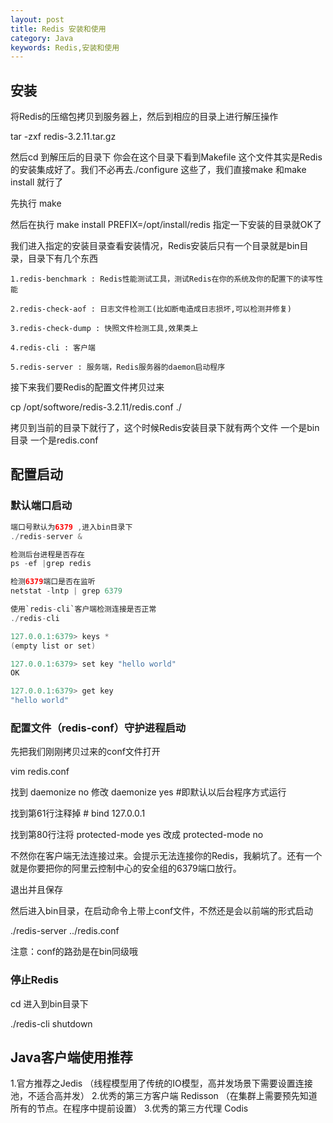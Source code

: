 ```yaml
---
layout: post
title: Redis 安装和使用
category: Java
keywords: Redis,安装和使用
---
```


## 安装

将Redis的压缩包拷贝到服务器上，然后到相应的目录上进行解压操作

tar -zxf redis-3.2.11.tar.gz

然后cd 到解压后的目录下 你会在这个目录下看到Makefile 这个文件其实是Redis的安装集成好了。我们不必再去./configure 这些了，我们直接make 和make install 就行了

先执行 make

然后在执行 make install PREFIX=/opt/install/redis 指定一下安装的目录就OK了

我们进入指定的安装目录查看安装情况，Redis安装后只有一个目录就是bin目录，目录下有几个东西

	1.redis-benchmark : Redis性能测试工具，测试Redis在你的系统及你的配置下的读写性能 

	2.redis-check-aof : 日志文件检测工(比如断电造成日志损坏,可以检测并修复) 

	3.redis-check-dump : 快照文件检测工具,效果类上 

	4.redis-cli : 客户端 

	5.redis-server : 服务端，Redis服务器的daemon启动程序

接下来我们要Redis的配置文件拷贝过来

cp /opt/softwore/redis-3.2.11/redis.conf ./

拷贝到当前的目录下就行了，这个时候Redis安装目录下就有两个文件 一个是bin目录 一个是redis.conf

## 配置启动

### 默认端口启动
``` java
端口号默认为6379 ,进入bin目录下
./redis-server &

检测后台进程是否存在
ps -ef |grep redis

检测6379端口是否在监听
netstat -lntp | grep 6379

使用`redis-cli`客户端检测连接是否正常
./redis-cli

127.0.0.1:6379> keys *
(empty list or set)

127.0.0.1:6379> set key "hello world"
OK

127.0.0.1:6379> get key
"hello world"
``` 

### 配置文件（redis-conf）守护进程启动

先把我们刚刚拷贝过来的conf文件打开

vim redis.conf

找到 daemonize no  修改 daemonize yes  #即默认以后台程序方式运行

找到第61行注释掉 # bind 127.0.0.1 

找到第80行注将 protected-mode yes 改成 protected-mode no

不然你在客户端无法连接过来。会提示无法连接你的Redis，我躺坑了。还有一个就是你要把你的阿里云控制中心的安全组的6379端口放行。

退出并且保存

然后进入bin目录，在启动命令上带上conf文件，不然还是会以前端的形式启动

./redis-server ../redis.conf

注意：conf的路劲是在bin同级哦


### 停止Redis

cd 进入到bin目录下 

./redis-cli shutdown


## Java客户端使用推荐

1.官方推荐之Jedis （线程模型用了传统的IO模型，高并发场景下需要设置连接池，不适合高并发）
2.优秀的第三方客户端 Redisson （在集群上需要预先知道所有的节点。在程序中提前设置）
3.优秀的第三方代理 Codis

























